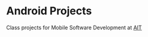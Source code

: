 # Android Projects
Class projects for Mobile Software Development at [AIT](https://www.ait-budapest.com/)



